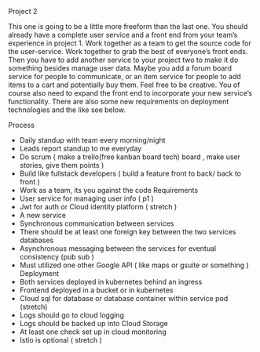 Project 2

This one is going to be a little more freeform than the last one. You should already have a complete user service and a front end from your team’s experience in project 1. Work together as a team to get the source code for the user-service. Work together to grab the best of everyone’s front ends. Then you have to add another service to your project two to make it do something besides manage user data. Maybe you add a forum board service for people to communicate, or an item service for people to add items to a cart and potentially buy them. Feel free to be creative. You of course also need to expand the front end to incorporate your new service’s functionality. There are also some new requirements on deployment technologies  and the like see below.

Process
-	Daily standup with team every morning/night
-	Leads report standup to me everyday
-	Do scrum ( make a trello(free kanban board tech) board , make user stories, give them points ) 
-	Build like fullstack developers ( build a feature front to back/ back to front )
-	Work as a team, its you against the code
Requirements
-	User service for managing user info ( p1 )
-	Jwt for auth or Cloud identity platform ( stretch )
-	A new service 
-	Synchronous communication between services
-	There should be at least one foreign key between the two services databases
-	Asynchronous messaging between the services for eventual consistency (pub sub )
-	Must utilized one other Google API ( like maps or gsuite or something ) 
Deployment
-	Both services deployed in kubernetes behind an ingress 
-	Frontend deployed in a bucket or in kubernetes
-	Cloud sql for database or database container within service pod (stretch)
-	Logs should go to cloud logging 
-	Logs should be backed up into Cloud Storage
-	At least one check set up in cloud monitoring
-	Istio is optional ( stretch )
